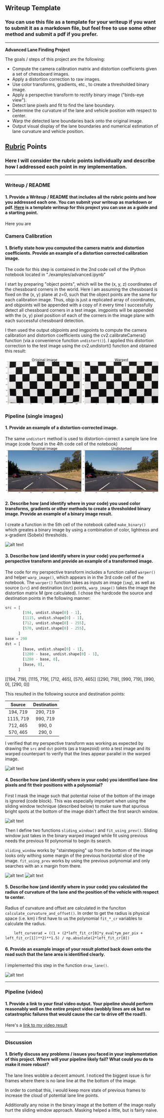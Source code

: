 ## Writeup Template

### You can use this file as a template for your writeup if you want to submit it as a markdown file, but feel free to use some other method and submit a pdf if you prefer.

---

**Advanced Lane Finding Project**

The goals / steps of this project are the following:

* Compute the camera calibration matrix and distortion coefficients given a set of chessboard images.
* Apply a distortion correction to raw images.
* Use color transforms, gradients, etc., to create a thresholded binary image.
* Apply a perspective transform to rectify binary image ("birds-eye view").
* Detect lane pixels and fit to find the lane boundary.
* Determine the curvature of the lane and vehicle position with respect to center.
* Warp the detected lane boundaries back onto the original image.
* Output visual display of the lane boundaries and numerical estimation of lane curvature and vehicle position.

[//]: # (Image References)

[image1]: ./output_images/undistort_camera_calib.png "Undistorted Camera Corners"
[image2]: ./output_images/undistort_lane_example.png "Undistorted Lane Example"
[image2]: ./output_images/binary_image_example.jpg "Binary Lane Image"
[image3]: ./output_images/binary_combo_example.jpg "Binary Example"
[image4]: ./output_images/perspective_transform.jpg "Perspective Example"
[image5]: ./output_images/mask_example.jpg "Mask Example"
[image6]: ./output_images/sliding_widnow.jpg "Sliding Window"
[image7]: ./output_images/previous_fit.jpg "Previous Fit"
[image8]: ./output_images/draw_lanes.jpg "Draw Lanes"
[video1]: ./output_images/output_video.mp4 "Video"

## [Rubric](https://review.udacity.com/#!/rubrics/571/view) Points

### Here I will consider the rubric points individually and describe how I addressed each point in my implementation.  

---

### Writeup / README

#### 1. Provide a Writeup / README that includes all the rubric points and how you addressed each one.  You can submit your writeup as markdown or pdf.  [Here](https://github.com/udacity/CarND-Advanced-Lane-Lines/blob/master/writeup_template.md) is a template writeup for this project you can use as a guide and a starting point.  

Here you are

### Camera Calibration

#### 1. Briefly state how you computed the camera matrix and distortion coefficients. Provide an example of a distortion corrected calibration image.

The code for this step is contained in the 2nd code cell of the IPython notebook located in "./examples/advanced.ipynb" 

I start by preparing "object points", which will be the (x, y, z) coordinates of the chessboard corners in the world. Here I am assuming the chessboard is fixed on the (x, y) plane at z=0, such that the object points are the same for each calibration image. Thus, objp is just a replicated array of coordinates, and objpoints will be appended with a copy of it every time I successfully detect all chessboard corners in a test image. imgpoints will be appended with the (x, y) pixel position of each of the corners in the image plane with each successful chessboard detection.

I then used the output objpoints and imgpoints to compute the camera calibration and distortion coefficients using the cv2.calibrateCamera() function (via a convenience function `undistort()`). I applied this distortion correction to the test image using the cv2.undistort() function and obtained this result:


![alt text][image1]

### Pipeline (single images)

#### 1. Provide an example of a distortion-corrected image.

The same `undistort` method is used to distortion-correct a sample lane line image (code found in the 4th code cell of the notebook)
![alt text][image2]

#### 2. Describe how (and identify where in your code) you used color transforms, gradients or other methods to create a thresholded binary image.  Provide an example of a binary image result.

I create a function in the 5th cell of the notebook called `make_binary()` which greates a binary image by using a combination of color, lightness and x-gradient (Sobelx) thresholds.

![alt text][image3]

#### 3. Describe how (and identify where in your code) you performed a perspective transform and provide an example of a transformed image.

The code for my perspective transform includes a function called `warper()` and helper `warp_image()`, which appears in in the 3rd code cell of the notebook.  The `warper()` function takes as inputs an image (`img`), as well as source (`src`) and destination (`dst`) points, `warp_image()` takes the image the distortion matrix M (pre calculated).  I chose the hardcode the source and destination points in the following manner:

```python
src = [
        [194, undist.shape[0] - 1], 
        [1115, undist.shape[0] - 1], 
        [712, undist.shape[0] - 255],
        [570, undist.shape[0] - 255], 
      ]
base = 290
dst = [
        [base, undist.shape[0] - 1], 
        [1280 - base, undist.shape[0] - 1], 
        [1280 - base, 0],
        [base, 0], 
      ]
```

[[194, 719], [1115, 719], [712, 465], [570, 465]]
[[290, 719], [990, 719], [990, 0], [290, 0]]


This resulted in the following source and destination points:

| Source        | Destination   | 
|:-------------:|:-------------:| 
| 194, 719      | 290, 719        | 
| 1115, 719      | 990, 719      |
| 712, 465     | 990, 0      |
| 570, 465      | 290, 0        |

I verified that my perspective transform was working as expected by drawing the `src` and `dst` points (as a trapezoid) onto a test image and its warped counterpart to verify that the lines appear parallel in the warped image.

![alt text][image4]

#### 4. Describe how (and identify where in your code) you identified lane-line pixels and fit their positions with a polynomial?

First I mask the image such that potential noise of the bottom of the image is ignored (code block). This was especially important when using the sliding window technique (described below) to make sure that spurious bright spots at the bottom of the image didn't affect the first search window.

![alt text][image5]

Then I define two functions `sliding_window()` and `fit_using_prev()`. Sliding window just takes in the binary warped imaged while fit using previous needs the previous fit polynomial to begin its search.

`sliding_window` works by "stairstepping" up from the bottom of the image looks only withing some margin of the previous horizontal slice of the image. `fit_using_prev` works by using the previous polynomial and only searches with an x margin from there.

![alt text][image6]
![alt text][image7]


#### 5. Describe how (and identify where in your code) you calculated the radius of curvature of the lane and the position of the vehicle with respect to center.

Radius of curvature and offset are calculated in the funciton `calculate_curvature_and_offset()`. In order to get the radius is physical space (i.e. km) i first have to us the polynomial `fit_*_cr` variables to calculate the radius.

```
    left_curverad = ((1 + (2*left_fit_cr[0]*y_eval*ym_per_pix + left_fit_cr[1])**2)**1.5) / np.absolute(2*left_fit_cr[0])
```

#### 6. Provide an example image of your result plotted back down onto the road such that the lane area is identified clearly.

I implemented this step in the function `draw_lane()`.

![alt text][image8]

---

### Pipeline (video)

#### 1. Provide a link to your final video output.  Your pipeline should perform reasonably well on the entire project video (wobbly lines are ok but no catastrophic failures that would cause the car to drive off the road!).

Here's a [link to my video result](./output_images/output_video.mp4)

---

### Discussion

#### 1. Briefly discuss any problems / issues you faced in your implementation of this project.  Where will your pipeline likely fail?  What could you do to make it more robust?

The lane lines wobble a decent amount. I noticed the biggest issue is for frames where there is no lane line at the the bottom of the image. 

In order to combat this, i would keep more state of previous frames to increase the cloud of potential lane line points.

Additionally any noise in the binary image at the bottem of the image really hurt the sliding window approach. Masking helped a little, but is fairly naive.